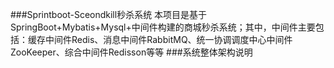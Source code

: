 ###Sprintboot-Sceondkill秒杀系统
本项目是基于SpringBoot+Mybatis+Mysql+中间件构建的商城秒杀系统；其中，中间件主要包括：缓存中间件Redis、消息中间件RabbitMQ、统一协调调度中心中间件ZooKeeper、综合中间件Redisson等等
###系统整体架构说明
